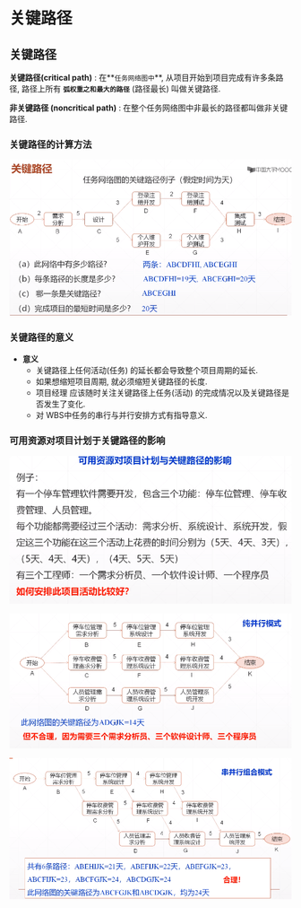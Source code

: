 # 关键路径

## 关键路径

**关键路径\(critical  path\)** :  在**`任务网络图中`**, 从项目开始到项目完成有许多条路径,  路径上所有 **`弧权重之和最大的路径`** \(路径最长\)  叫做关键路径.

**非关键路径 \(noncritical path\)** :  在整个任务网络图中非最长的路径都叫做非关键路径.

### 关键路径的计算方法

![&#x5173;&#x952E;&#x8DEF;&#x5F84;&#x7684;&#x8BA1;&#x7B97;&#x65B9;&#x6CD5;](../.gitbook/assets/image%20%2878%29.png)

### 关键路径的意义

* **意义**
  * 关键路径上任何活动\(任务\)  的延长都会导致整个项目周期的延长.
  * 如果想缩短项目周期,  就必须缩短关键路径的长度.
  * 项目经理 应该随时关注关键路径上任务\(活动\) 的完成情况以及关键路径是否发生了变化.
  * 对 WBS中任务的串行与并行安排方式有指导意义.

### 可用资源对项目计划于关键路径的影响

![&#x4F8B;&#x5B50;](../.gitbook/assets/image%20%2876%29.png)

![&#x4E0D;&#x5408;&#x7406;&#x7684; ,&#x7EAF;&#x5E76;&#x884C;&#x6A21;&#x5F0F;](../.gitbook/assets/image%20%28250%29.png)

![&#x5408;&#x7406;&#x7684;, &#x4E32;&#x5E76;&#x884C;&#x7EC4;&#x5408;&#x6A21;&#x5F0F;](../.gitbook/assets/image%20%2863%29.png)



















